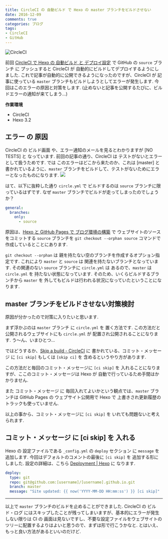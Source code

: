 ```yaml
---
title: CircleCI の 自動ビルド で Hexo の master ブランチをビルドさせない
date: 2016-12-09
comments: true
categories: ブログ
tags:
- CircleCI
- GitHub
---
```


![](/images/circleci/circleci.png "CircleCI")

前回 [CircleCI で Hexo の 自動ビルド と デプロイ設定](/2016/12/08/CircleCIでHexoの自動ビルドとデプロイ設定/) で GitHub の `source` ブランチ に プッシュすると CircleCI が 自動的にビルドしてデプロイするようにしました.
これで記事が自動的に公開できるようになったのですが、CircleCI が 記事に使っている `master` ブランチもビルドしようとしてエラーが発生します. 今回はこのエラーの原因と対策をします. (止めないと記事を公開するたびに、ビルドエラーの通知が来てしまう...)

**作業環境**
- CircleCI
- Hexo 3.2


## エラー の 原因
CircleCI の ビルド画面 や、エラー通知のメールを見るとわかりますが [NO TESTS] と なっています. 前回の記事の通り、CircleCI は テストがないとエラーとして扱うためです.
では このエラーはどこから来たのか、これは [master] と 書かれているように、`master` ブランチをビルドして、テストがないためにエラーとなったものになります.
![](/images/circleci/hexo-master-error.png)

はて、以下に抜粋した通り `circle.yml` で ビルドするのは `source` ブランチに限っているはずです. なぜ `master` ブランチでビルドが走ってしまったのでしょうか？
```yaml
general:
  branches:
    only:
      - source
```

原因は、[Hexo と GitHub Pages で ブログ環境の構築](/2016/11/01/HexoとGitHub-Pagesでブログ環境の構築/) で ウェブサイトのソースをコミットする `source` ブランチを `git checkout --orphan source` コマンドで作成しているとことにあります.

`git checkout --orphan` は 親を持たない空のブランチを作成するオプション指定です. これにより `master` と `source` は 関連を持たないブランチとなっています.
その関連のない `source` ブランチに `circle.yml` は あるので、`master` は `circle.yml` を 持たない状態になっています. そのため、いくらビルドするブランチから `master` を 外してもビルドは行われる状況になっていたということになります.


## master ブランチをビルドさせない対策検討
原因が分かったので対策に入りたいと思います.

まず浮かぶのは `master` ブランチ に `circle.yml` を 置く方法です. この方法だと公開されるウェブサイトにも `circle.yml` が 配置され公開されることになります. う～ん、いまひとつ...

ではどうするか、[Skip a build - CircleCI](https://circleci.com/docs/skip-a-build/) に 書かれている、コミット・メッセージ に `[ci skip]` もしくは `[skip ci]` を 含めるというやり方があります.

この方法だと毎回のコミット・メッセージに `[ci skip]` を 入れることになりますが、ここのコミット・メッセージは Hexo が 自動で行っているため手間はかかりません. 

また コミット・メッセージ に 毎回入れてよいかという観点では、`master` ブランチは GitHub Pages の ウェブサイト公開用で Hexo で 上書きされ更新履歴のトラックも使っていません.

以上の事から、コミット・メッセージに `[ci skip]` を いれても問題ないと考えられます.


## コミット・メッセージ に [ci skip] を 入れる
Hexo の 設定ファイルである `_config.yml` の `deploy` セクション に `message` を 追加します.
今回はデフォルトのコメントの最後に `[ci skip]` を 追加する形にしました.
設定の詳細は、こちら [Deployment | Hexo](https://hexo.io/docs/deployment.html#Git) に なります.
```yaml
deploy:
  type: git
  repo: git@github.com:[username]/[username].github.io.git
  branch: master
  message: "Site updated: {{ now('YYYY-MM-DD HH:mm:ss') }} [ci skip]"
```



- - - -
以上で `master` ブランチのビルドを止めることができました.
CircleCI の ビルド・ログ にはスキップしたことが残ってしまいますが、基本的にエラーが発生しない限りは CI の 画面は見ないですし、不要な設定ファイルをウェブサイトのツリーに配置するよりはよいと思うので、まずは形で行こうかなと.
とはいえ、もっと良い方法があるといいのだけど.

